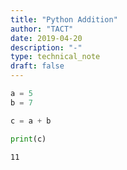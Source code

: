 ```yaml
---
title: "Python Addition"
author: "TACT"
date: 2019-04-20
description: "-"
type: technical_note
draft: false
---
```


```python
a = 5
b = 7

c = a + b
```


```python
print(c)
```

    11



```python

```
